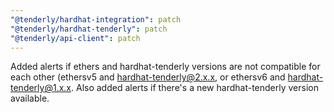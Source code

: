 ```yaml
---
"@tenderly/hardhat-integration": patch
"@tenderly/hardhat-tenderly": patch
"@tenderly/api-client": patch
---
```


Added alerts if ethers and hardhat-tenderly versions are not compatible for each other (ethersv5 and hardhat-tenderly@2.x.x, or ethersv6 and hardhat-tenderly@1.x.x. Also added alerts if there's a new hardhat-tenderly version available.
